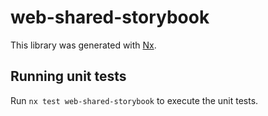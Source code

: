 # web-shared-storybook

This library was generated with [Nx](https://nx.dev).

## Running unit tests

Run `nx test web-shared-storybook` to execute the unit tests.

